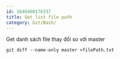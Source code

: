```yaml
---
id: 1646460176337
title: Get list file path
category: Git/Bash/
---
```


Get danh sách file thay đổi so với master

```
git diff --name-only master >filePath.txt
```
